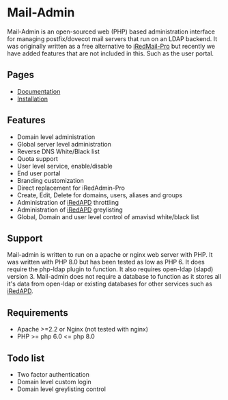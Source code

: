 # Mail-Admin

Mail-Admin is an open-sourced web (PHP) based administration interface for managing postfix/dovecot mail servers that run on an LDAP backend. It was originally written as a free alternative to [iRedMail-Pro](https://www.iredmail.org/admin_panel.html) but recently we have added features that are not included in this. Such as the user portal.

## Pages
* [Documentation](./documentation)
* [Installation](./install)

## Features
* Domain level administration
* Global server level administration
* Reverse DNS White/Black list
* Quota support
* User level service, enable/disable
* End user portal
* Branding customization
* Direct replacement for iRedAdmin-Pro
* Create, Edit, Delete for domains, users, aliases and groups
* Administration of [iRedAPD](https://github.com/iredmail/iRedAPD) throttling
* Administration of [iRedAPD](https://github.com/iredmail/iRedAPD) greylisting
* Global, Domain and user level control of amavisd white/black list

## Support
Mail-admin is written to run on a apache or nginx web server with PHP. It was written with PHP 8.0 but has been tested as low as PHP 6. It does require the php-ldap plugin to function.
It also requires open-ldap (slapd) version 3. Mail-admin does not require a database to function as it stores all it's data from open-ldap or existing databases for other services such as [iRedAPD](https://github.com/iredmail/iRedAPD).

## Requirements
* Apache >=2.2 or Nginx (not tested with nginx)
* PHP >= php 6.0 <= php 8.0

## Todo list
* Two factor authentication
* Domain level custom login
* Domain level greylisting control
